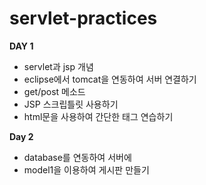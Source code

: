 # servlet-practices

**DAY 1**

- servlet과 jsp 개념
- eclipse에서 tomcat을 연동하여 서버 연결하기
- get/post 메소드
- JSP 스크립틀릿 사용하기
- html문을 사용하여 간단한 태그 연습하기

**Day 2**

- database를 연동하여 서버에 
- model1을 이용하여 게시판 만들기
